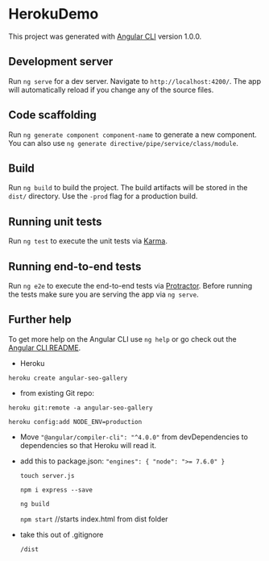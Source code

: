 # HerokuDemo

This project was generated with [Angular CLI](https://github.com/angular/angular-cli) version 1.0.0.

## Development server

Run `ng serve` for a dev server. Navigate to `http://localhost:4200/`. The app will automatically reload if you change any of the source files.

## Code scaffolding

Run `ng generate component component-name` to generate a new component. You can also use `ng generate directive/pipe/service/class/module`.

## Build

Run `ng build` to build the project. The build artifacts will be stored in the `dist/` directory. Use the `-prod` flag for a production build.

## Running unit tests

Run `ng test` to execute the unit tests via [Karma](https://karma-runner.github.io).

## Running end-to-end tests

Run `ng e2e` to execute the end-to-end tests via [Protractor](http://www.protractortest.org/).
Before running the tests make sure you are serving the app via `ng serve`.

## Further help

To get more help on the Angular CLI use `ng help` or go check out the [Angular CLI README](https://github.com/angular/angular-cli/blob/master/README.md).

* Heroku

` heroku create angular-seo-gallery `

* from existing Git repo:

` heroku git:remote -a angular-seo-gallery `

` heroku config:add NODE_ENV=production `
* Move
  `"@angular/compiler-cli": "^4.0.0"` from devDependencies to dependencies so that Heroku will read it.

* add this to package.json:
  ` "engines": {
     "node": ">= 7.6.0"
     } `

  ` touch server.js `

  ` npm i express --save `

  ` ng build  `

  ` npm start ` //starts index.html from dist folder

* take this out of .gitignore

    `/dist`
